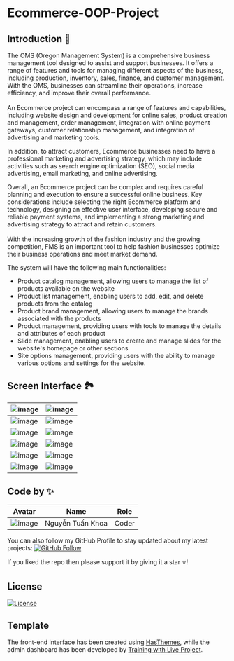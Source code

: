 # Ecommerce-OOP-Project

## Introduction 🎉

The OMS (Oregon Management System) is a comprehensive business management tool designed to assist and support businesses. It offers a range of features and tools for managing different aspects of the business, including production, inventory, sales, finance, and customer management. With the OMS, businesses can streamline their operations, increase efficiency, and improve their overall performance.
<br><br>
An Ecommerce project can encompass a range of features and capabilities, including website design and development for online sales, product creation and management, order management, integration with online payment gateways, customer relationship management, and integration of advertising and marketing tools.

In addition, to attract customers, Ecommerce businesses need to have a professional marketing and advertising strategy, which may include activities such as search engine optimization (SEO), social media advertising, email marketing, and online advertising.

Overall, an Ecommerce project can be complex and requires careful planning and execution to ensure a successful online business. Key considerations include selecting the right Ecommerce platform and technology, designing an effective user interface, developing secure and reliable payment systems, and implementing a strong marketing and advertising strategy to attract and retain customers.<br><br>
With the increasing growth of the fashion industry and the growing competition, FMS is an important tool to help fashion businesses optimize their business operations and meet market demand.

<p>The system will have the following main functionalities:

</p>
<ul>
<li>Product catalog management, allowing users to manage the list of products available on the website
</li>
<li>Product list management, enabling users to add, edit, and delete products from the catalog
</li>
<li>Product brand management, allowing users to manage the brands associated with the products
</li>
<li>Product management, providing users with tools to manage the details and attributes of each product
</li>
<li>Slide management, enabling users to create and manage slides for the website's homepage or other sections
</li>
<li>Site options management, providing users with the ability to manage various options and settings for the website.</li>
</ul>

<p align="middle">

## Screen Interface 🏞️

| ![image](https://user-images.githubusercontent.com/22448178/236124747-0be5948f-33c0-485d-9cf4-c44125ce0648.png) | ![image](https://user-images.githubusercontent.com/22448178/236124951-53b42a55-9f28-46ed-9a34-deb1de03b234.png) |
| --------------------------------------------------------------------------------------------------------------- | --------------------------------------------------------------------------------------------------------------- |
| ![image](https://user-images.githubusercontent.com/22448178/236124970-355844c3-d1b3-44d2-8029-69ce214c0251.png) | ![image](https://user-images.githubusercontent.com/22448178/236124988-2812fa44-409e-4c69-a5a2-64eaaf759717.png) |
| ![image](https://user-images.githubusercontent.com/22448178/236127235-37571de4-46b5-4526-82c5-aa198361e85f.png) | ![image](https://user-images.githubusercontent.com/22448178/236127297-31bf7f34-b735-493d-a510-1072a1280364.png) |
| ![image](https://user-images.githubusercontent.com/22448178/236127793-04716d8a-a41c-406c-88c5-221d0bd95ddf.png) | ![image](https://user-images.githubusercontent.com/22448178/236127859-9745d0a9-c1ed-4b8d-b81a-f8ff227930fd.png) |
| ![image](https://user-images.githubusercontent.com/22448178/236127918-be71c50e-a74d-411a-8924-ebb485aa70de.png) | ![image](https://user-images.githubusercontent.com/22448178/236128116-aef44e1b-5b73-4360-8bb3-c06575b1e0d7.png) |
| ![image](https://user-images.githubusercontent.com/22448178/236128273-ed1489f7-c82a-4974-8736-943bf0d7a05b.png) | ![image](https://user-images.githubusercontent.com/22448178/236128324-47d0296d-a02b-45e2-8fe7-61b703e1c9e7.png) |

## Code by ✨

| Avatar                                                                                                                                      | Name             | Role  |
| ------------------------------------------------------------------------------------------------------------------------------------------- | ---------------- | ----- |
| ![image](https://user-images.githubusercontent.com/23113822/232239798-30d4ea17-094c-48f0-a636-4e2a32a18992.png "Nguyễn Tuấn Khoa  [Coder]") | Nguyễn Tuấn Khoa | Coder |

You can also follow my GitHub Profile to stay updated about my latest projects: [![GitHub Follow](https://img.shields.io/badge/Connect-YanCoder-blue.svg?logo=Github&longCache=true&style=social&label=Follow)](https://github.com/yanteams)

If you liked the repo then please support it by giving it a star ⭐!

## License

[![License](https://img.shields.io/badge/License-Apache%202.0-red.svg)](https://opensource.org/licenses/Apache)
<br>

## Template

The front-end interface has been created using <a href="https://hasthemes.com/">HasThemes</a>, while the admin dashboard has been developed by <a href="http://www.trainingwithliveproject.com/">Training with Live Project</a>.
